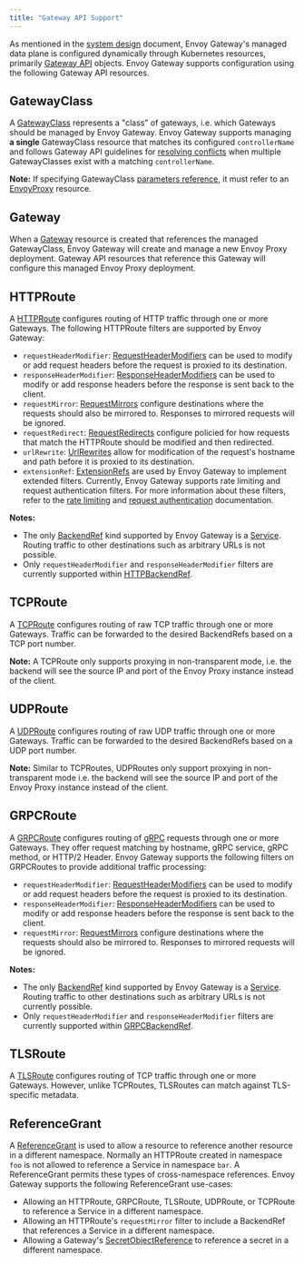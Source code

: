 ```yaml
---
title: "Gateway API Support"
---
```


As mentioned in the [system design][] document, Envoy Gateway's managed data plane is configured dynamically through
Kubernetes resources, primarily [Gateway API][] objects. Envoy Gateway supports configuration using the following Gateway API resources.

## GatewayClass

A [GatewayClass][] represents a "class" of gateways, i.e. which Gateways should be managed by Envoy Gateway.
Envoy Gateway supports managing __a single__ GatewayClass resource that matches its configured `controllerName` and
follows Gateway API guidelines for [resolving conflicts][] when multiple GatewayClasses exist with a matching
`controllerName`.

__Note:__ If specifying GatewayClass [parameters reference][], it must refer to an [EnvoyProxy][] resource.

## Gateway

When a [Gateway][] resource is created that references the managed GatewayClass, Envoy Gateway will create and manage a
new Envoy Proxy deployment. Gateway API resources that reference this Gateway will configure this managed Envoy Proxy
deployment.

## HTTPRoute

A [HTTPRoute][] configures routing of HTTP traffic through one or more Gateways. The following HTTPRoute filters are
supported by Envoy Gateway:

- `requestHeaderModifier`: [RequestHeaderModifiers][http-filter]
  can be used to modify or add request headers before the request is proxied to its destination.
- `responseHeaderModifier`: [ResponseHeaderModifiers][http-filter]
  can be used to modify or add response headers before the response is sent back to the client.
- `requestMirror`: [RequestMirrors][http-filter]
  configure destinations where the requests should also be mirrored to. Responses to mirrored requests will be ignored.
- `requestRedirect`: [RequestRedirects][http-filter]
  configure policied for how requests that match the HTTPRoute should be modified and then redirected.
- `urlRewrite`: [UrlRewrites][http-filter]
  allow for modification of the request's hostname and path before it is proxied to its destination.
- `extensionRef`: [ExtensionRefs][] are used by Envoy Gateway to implement extended filters. Currently, Envoy Gateway
  supports rate limiting and request authentication filters. For more information about these filters, refer to the
  [rate limiting][] and [request authentication][] documentation.

__Notes:__
- The only [BackendRef][] kind supported by Envoy Gateway is a [Service][]. Routing traffic to other destinations such
  as arbitrary URLs is not possible.
- Only `requestHeaderModifier` and `responseHeaderModifier` filters are currently supported within [HTTPBackendRef][].

## TCPRoute

A [TCPRoute][] configures routing of raw TCP traffic through one or more Gateways. Traffic can be forwarded to the
desired BackendRefs based on a TCP port number.

__Note:__ A TCPRoute only supports proxying in non-transparent mode, i.e. the backend will see the source IP and port of
the Envoy Proxy instance instead of the client.

## UDPRoute

A [UDPRoute][] configures routing of raw UDP traffic through one or more Gateways. Traffic can be forwarded to the
desired BackendRefs based on a UDP port number.

__Note:__ Similar to TCPRoutes, UDPRoutes only support proxying in non-transparent mode i.e. the backend will see the
source IP and port of the Envoy Proxy instance instead of the client.

## GRPCRoute

A [GRPCRoute][] configures routing of [gRPC][] requests through one or more Gateways. They offer request matching by
hostname, gRPC service, gRPC method, or HTTP/2 Header. Envoy Gateway supports the following filters on GRPCRoutes to
provide additional traffic processing:

- `requestHeaderModifier`: [RequestHeaderModifiers][grpc-filter]
  can be used to modify or add request headers before the request is proxied to its destination.
- `responseHeaderModifier`: [ResponseHeaderModifiers][grpc-filter]
  can be used to modify or add response headers before the response is sent back to the client.
- `requestMirror`: [RequestMirrors][grpc-filter]
  configure destinations where the requests should also be mirrored to. Responses to mirrored requests will be ignored.

__Notes:__
- The only [BackendRef][grpc-filter] kind supported by Envoy Gateway is a [Service][]. Routing traffic to other
  destinations such as arbitrary URLs is not currently possible.
- Only `requestHeaderModifier` and `responseHeaderModifier` filters are currently supported within [GRPCBackendRef][].

## TLSRoute

A [TLSRoute][] configures routing of TCP traffic through one or more Gateways. However, unlike TCPRoutes, TLSRoutes
can match against TLS-specific metadata.

## ReferenceGrant

A [ReferenceGrant][] is used to allow a resource to reference another resource in a different namespace. Normally an
HTTPRoute created in namespace `foo` is not allowed to reference a Service in namespace `bar`. A ReferenceGrant permits
these types of cross-namespace references. Envoy Gateway supports the following ReferenceGrant use-cases:

- Allowing an HTTPRoute, GRPCRoute, TLSRoute, UDPRoute, or TCPRoute to reference a Service in a different namespace.
- Allowing an HTTPRoute's `requestMirror` filter to include a BackendRef that references a Service in a different
  namespace.
- Allowing a Gateway's [SecretObjectReference][] to reference a secret in a different namespace.

[system design]: ../../../contributions/design/system-design
[Gateway API]: https://gateway-api.sigs.k8s.io/
[GatewayClass]: https://gateway-api.sigs.k8s.io/reference/spec/#gateway.networking.k8s.io/v1.GatewayClass
[parameters reference]: https://gateway-api.sigs.k8s.io/reference/spec/#gateway.networking.k8s.io/v1.ParametersReference
[Gateway]: https://gateway-api.sigs.k8s.io/reference/spec/#gateway.networking.k8s.io/v1.Gateway
[HTTPRoute]: https://gateway-api.sigs.k8s.io/reference/spec/#gateway.networking.k8s.io/v1.HTTPRoute
[Service]: https://kubernetes.io/docs/concepts/services-networking/service/
[BackendRef]: https://gateway-api.sigs.k8s.io/reference/spec/#gateway.networking.k8s.io/v1.BackendRef
[HTTPBackendRef]: https://gateway-api.sigs.k8s.io/reference/spec/#gateway.networking.k8s.io/v1.HTTPBackendRef
[TCPRoute]: https://gateway-api.sigs.k8s.io/reference/spec/#gateway.networking.k8s.io/v1alpha2.TCPRoute
[UDPRoute]: https://gateway-api.sigs.k8s.io/reference/spec/#gateway.networking.k8s.io/v1alpha2.UDPRoute
[GRPCRoute]: https://gateway-api.sigs.k8s.io/reference/spec/#gateway.networking.k8s.io/v1alpha2.GRPCRoute
[GRPCBackendRef]: https://gateway-api.sigs.k8s.io/reference/spec/#gateway.networking.k8s.io/v1.GRPCBackendRef
[gRPC]: https://grpc.io/
[TLSRoute]: https://gateway-api.sigs.k8s.io/reference/spec/#gateway.networking.k8s.io/v1alpha2.TLSRoute
[ReferenceGrant]: https://gateway-api.sigs.k8s.io/reference/spec/#gateway.networking.k8s.io/v1alpha2.ReferenceGrant
[SecretObjectReference]: https://gateway-api.sigs.k8s.io/reference/spec/#gateway.networking.k8s.io/v1.SecretObjectReference
[rate limiting]: ../../../contributions/design/rate-limit
[request authentication]: ../security/jwt-authentication
[EnvoyProxy]: ../../../api/extension_types#envoyproxy
[resolving conflicts]: https://gateway-api.sigs.k8s.io/concepts/guidelines/?h=conflict#conflicts
[ExtensionRefs]: https://gateway-api.sigs.k8s.io/reference/spec/#gateway.networking.k8s.io/v1.HTTPRouteFilterType
[grpc-filter]: https://gateway-api.sigs.k8s.io/reference/spec/#gateway.networking.k8s.io/v1alpha2.GRPCRouteFilter
[http-filter]: https://gateway-api.sigs.k8s.io/reference/spec/#gateway.networking.k8s.io/v1.HTTPRouteFilter
